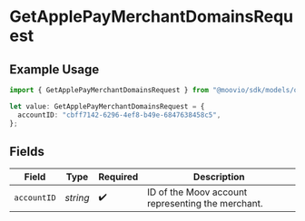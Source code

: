 # GetApplePayMerchantDomainsRequest

## Example Usage

```typescript
import { GetApplePayMerchantDomainsRequest } from "@moovio/sdk/models/operations";

let value: GetApplePayMerchantDomainsRequest = {
  accountID: "cbff7142-6296-4ef8-b49e-6847638458c5",
};
```

## Fields

| Field                                             | Type                                              | Required                                          | Description                                       |
| ------------------------------------------------- | ------------------------------------------------- | ------------------------------------------------- | ------------------------------------------------- |
| `accountID`                                       | *string*                                          | :heavy_check_mark:                                | ID of the Moov account representing the merchant. |